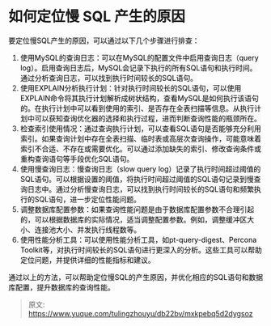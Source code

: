 # 如何定位慢 SQL 产生的原因

<font style="color:rgb(0, 0, 0);background-color:rgb(248, 248, 248);">要定位慢SQL产生的原因，可以通过以下几个步骤进行排查：</font>

1. <font style="color:rgb(0, 0, 0);background-color:rgb(248, 248, 248);">使用MySQL的查询日志：可以在MySQL的配置文件中启用查询日志（query log）。启用查询日志后，MySQL会记录下执行的所有SQL语句和执行时间。通过分析查询日志，可以找到执行时间较长的SQL语句。</font>
2. <font style="color:rgb(0, 0, 0);background-color:rgb(248, 248, 248);">使用EXPLAIN分析执行计划：针对执行时间较长的SQL语句，可以使用EXPLAIN命令将其执行计划解析成树状结构，查看MySQL是如何执行该语句的。在执行计划中可以看到使用的索引、是否存在全表扫描等信息。从执行计划中可以获知查询优化器的选择和执行过程，进而判断查询性能的瓶颈所在。</font>
3. <font style="color:rgb(0, 0, 0);background-color:rgb(248, 248, 248);">检查索引使用情况：通过查询执行计划，可以查看SQL语句是否能够充分利用索引。如果查询计划中存在全表扫描、临时表或高层次查询操作，可能意味着索引不合适、不存在或需要优化。可以通过添加缺失的索引、修改查询条件或重构查询语句等手段优化SQL语句。</font>
4. <font style="color:rgb(0, 0, 0);background-color:rgb(248, 248, 248);">使用慢查询日志：慢查询日志（slow query log）记录了执行时间超过阈值的SQL语句。可以根据设置的阈值，将执行时间超过阈值的SQL语句记录到慢查询日志中。通过分析慢查询日志，可以找到执行时间较长的SQL语句和频繁执行的SQL语句，进一步定位性能问题。</font>
5. <font style="color:rgb(0, 0, 0);background-color:rgb(248, 248, 248);">调整数据库配置参数：如果查询性能问题是由于数据库配置参数不合理引起的，可以根据数据库的实际情况，适当调整配置参数。例如，调整缓冲区大小、连接池大小、并发执行线程数等。</font>
6. <font style="color:rgb(0, 0, 0);background-color:rgb(248, 248, 248);">使用性能分析工具：可以使用性能分析工具，如pt-query-digest、Percona Toolkit等，对执行时间较长的SQL语句进行更深入的分析。这些工具可以帮助定位问题，并提供详细的性能指标和建议。</font>

<font style="color:rgb(0, 0, 0);background-color:rgb(248, 248, 248);">通过以上的方法，可以帮助定位慢SQL的产生原因，并优化相应的SQL语句和数据库配置，提升数据库的查询性能。</font>



> 原文: <https://www.yuque.com/tulingzhouyu/db22bv/mxkpebq5d2dygsoz>